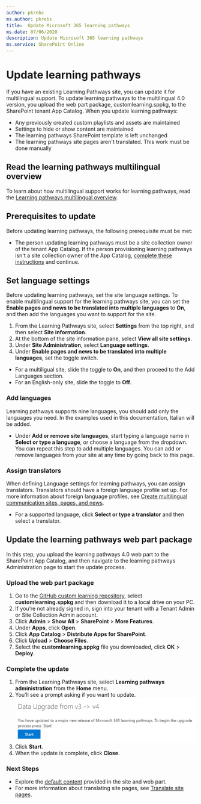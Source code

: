```yaml
---
author: pkrebs
ms.author: pkrebs
title:  Update Microsoft 365 learning pathways
ms.date: 07/06/2020
description: Update Microsoft 365 learning pathways
ms.service: SharePoint Online
---
```

# Update learning pathways
If you have an existing Learning Pathways site, you can update it for multilingual support. To update learning pathways to the multilingual 4.0 version, you upload the web part package, customlearning.sppkg, to the SharePoint tenant App Catalog. When you update learning pathways:  

- Any previously created custom playlists and assets are maintained
- Settings to hide or show content are maintained
- The learning pathways SharePoint template is left unchanged
- The learning pathways site pages aren't translated. This work must be done manually

## Read the learning pathways multilingual overview
To learn about how multilingual support works for learning pathways, read the [Learning pathways multilingual overview](custom_overview.md). 

## Prerequisites to update
Before updating learning pathways, the following prerequisite must be met:
- The person updating learning pathways must be a site collection owner of the tenant App Catalog. If the person provisioning learning pathways isn't a site collection owner of the App Catalog, [complete these instructions](addappadmin.md) and continue. 

## Set language settings 
Before updating learning pathways, set the site language settings. To enable multilingual support for the learning pathways site, you can set the **Enable pages and news to be translated into multiple languages** to **On**, and then add the languages you want to support for the site.
1.	From the Learning Pathways site, select **Settings** from the top right, and then select **Site information**.
2.	At the bottom of the site information pane, select **View all site settings**.
3.	Under **Site Administration**, select **Language settings**.
4.	Under **Enable pages and news to be translated into multiple languages**, set the toggle switch. 
- For a multiligual site, slide the toggle to **On**, and then proceed to the Add Languages section. 
- For an English-only site, slide the toggle to **Off**.

### Add languages
Learning pathways supports nine languages, you should add only the languages you need. In the examples used in this documentation, Italian will be added. 
- Under **Add or remove site languages**, start typing a language name in **Select or type a language**, or choose a language from the dropdown. You can repeat this step to add multiple languages. You can add or remove languages from your site at any time by going back to this page.
 
### Assign translators
When defining Language settings for learning pathways, you can assign translators. Translators should have a foreign language profile set up. For more information about foreign language profiles, see [Create multilingual communication sites, pages, and news](https://support.office.com/article/2bb7d610-5453-41c6-a0e8-6f40b3ed750c).  
- For a supported language, click **Select or type a translator** and then select a translator. 

## Update the learning pathways web part package
In this step, you upload the learning pathways 4.0 web part to the SharePoint App Catalog, and then navigate to the learning pathways Administration page to start the update process.

### Upload the web part package
1.	Go to the [GitHub custom learning repository](https://github.com/pnp/custom-learning-office-365/tree/master/webpart), select **customlearning.sppkg** and then download it to a local drive on your PC.
2.	If you’re not already signed in, sign into your tenant with a Tenant Admin or Site Collection Admin account. 
3.	Click **Admin** > **Show All** > **SharePoint** > **More Features**. 
4.	Under **Apps**, click **Open**. 
5.	Click **App Catalog** > **Distribute Apps for SharePoint**. 
6.	Click **Upload** > **Choose Files**. 
7.	Select the **customlearning.sppkg** file you downloaded, click **OK** > **Deploy**. 

### Complete the update
1.	From the Learning Pathways site, select **Learning pathways administration** from the **Home** menu. 
2.	You’ll see a prompt asking if you want to update. 
![custom_update_adminprompt_ml.png](media/custom_update_adminprompt_ml.png)
3.	Click **Start**. 
4. When the update is complete, click **Close**. 

### Next Steps
- Explore the [default content](custom_exploresite.md) provided in the site and web part.
- For more information about translating site pages, see [Translate site pages](custom_translate_page_ml.md). 

